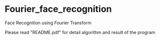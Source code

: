 # Fourier_face_recognition
Face Recognition using Fourier Transform

Please read "README.pdf" for detail algorithm and result of the program

